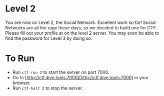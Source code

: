 # Level 2

You are now on Level 2, the Social Network. Excellent work so far!
Social Networks are all the rage these days, so we decided to build
one for CTF. Please fill out your profile at on the level 2 server.
You may even be able to find the password for Level 3 by doing so.

# To Run

* Run `ctf-run 2` to start the server on port 7000.
* Go to [http://ctf.dive.tools:7000](http://ctf.dive.tools:7000) in your browser.
* Run `ctf-halt 2` to stop the server.
